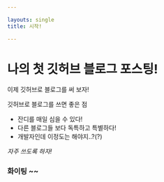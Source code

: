 ```yaml
---

layouts: single
title: 시작!

---
```


# 나의 첫 깃허브 블로그 포스팅!

이제 깃허브로 블로그를 써 보자!

깃허브로 블로그를 쓰면 좋은 점

- 잔디를 매일 심을 수 있다!
- 다른 블로그들 보다 독특하고 특별하다!
- 개발자인데 이정도는 해야지..?(?)


*자주 쓰도록 하자!*

### 화이팅 ~~
